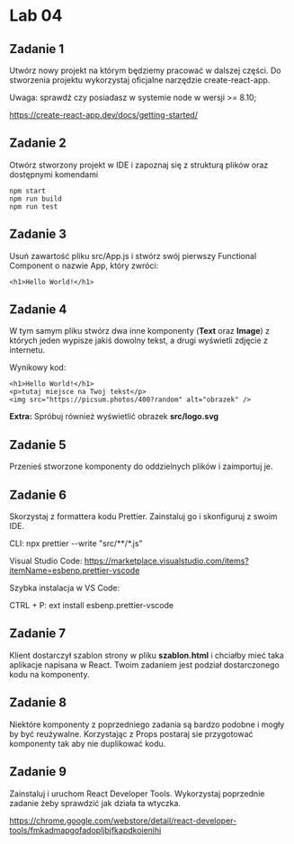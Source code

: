 # Lab 04

## Zadanie 1
Utwórz nowy projekt na którym będziemy pracować w dalszej części. Do stworzenia projektu wykorzystaj oficjalne narzędzie create-react-app.

Uwaga: sprawdź czy posiadasz w systemie node w wersji >= 8.10;

https://create-react-app.dev/docs/getting-started/

## Zadanie 2
Otwórz stworzony projekt w IDE i zapoznaj się z strukturą plików oraz dostępnymi komendami
```
npm start
npm run build
npm run test
```


## Zadanie 3
Usuń zawartość pliku src/App.js i stwórz swój pierwszy Functional Component o nazwie App, który zwróci:
```
<h1>Hello World!</h1>
```


## Zadanie 4
W tym samym pliku stwórz dwa inne komponenty (**Text** oraz **Image**) z których jeden wypisze jakiś dowolny tekst, a drugi wyświetli zdjęcie z internetu.

Wynikowy kod:
```
<h1>Hello World!</h1>
<p>tutaj miejsce na Twoj tekst</p>
<img src="https://picsum.photos/400?random" alt="obrazek" />
```

**Extra:** Spróbuj również wyświetlić obrazek **src/logo.svg**

## Zadanie 5
Przenieś stworzone komponenty do oddzielnych plików i zaimportuj je.


## Zadanie 6
Skorzystaj z formattera kodu Prettier. Zainstaluj go i skonfiguruj z swoim IDE. 

CLI: npx prettier --write "src/**/*.js"


Visual Studio Code: https://marketplace.visualstudio.com/items?itemName=esbenp.prettier-vscode

Szybka instalacja w VS Code:

CTRL + P: ext install esbenp.prettier-vscode

## Zadanie 7
Klient dostarczył szablon strony w pliku **szablon.html** i chciałby mieć taka aplikacje napisana w React. Twoim zadaniem jest podział dostarczonego kodu na komponenty.


## Zadanie 8
Niektóre komponenty z poprzedniego zadania są bardzo podobne i mogły by być reużywalne. Korzystając z Props postaraj sie przygotować komponenty tak aby nie duplikować kodu. 

## Zadanie 9
Zainstaluj i uruchom React Developer Tools. Wykorzystaj poprzednie zadanie żeby sprawdzić jak działa ta wtyczka.

https://chrome.google.com/webstore/detail/react-developer-tools/fmkadmapgofadopljbjfkapdkoienihi
